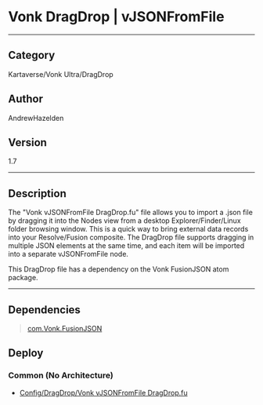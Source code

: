 # Vonk DragDrop | vJSONFromFile
___

## Category
Kartaverse/Vonk Ultra/DragDrop

## Author
AndrewHazelden

## Version
1.7

___

## Description
<p>The "Vonk vJSONFromFile DragDrop.fu" file allows you to import a .json file by dragging it into the Nodes view from a desktop Explorer/Finder/Linux folder browsing window. This is a quick way to bring external data records into your Resolve/Fusion composite. The DragDrop file supports dragging in multiple JSON elements at the same time, and each item will be imported into a separate vJSONFromFile node.</p>

<p>This DragDrop file has a dependency on the Vonk FusionJSON atom package.</p>

___

## Dependencies

> [com.Vonk.FusionJSON](com.Vonk.FusionJSON.md ':class=button')  
## Deploy

### Common (No Architecture)

<ul>
<li><a href="https://gitlab.com/WeSuckLess/Reactor/-/blob/master/Atoms/com.AndrewHazelden.JSONFromFile.DragDrop/Config/DragDrop/Vonk vJSONFromFile DragDrop.fu?ref_type=heads">Config/DragDrop/Vonk vJSONFromFile DragDrop.fu</a></li>
</ul>
